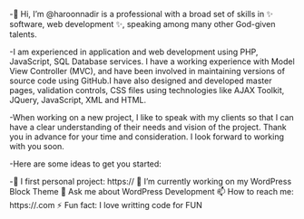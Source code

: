 -👋 Hi, I’m @haroonnadir is a professional with a broad set of skills in ✨ software, web development ✨, speaking among many other God-given talents.

-I am experienced in application and web development using PHP, JavaScript, SQL Database services. I have a working experience with Model View Controller (MVC), and have been involved in maintaining versions of source code using GitHub.I have also designed and developed master pages, validation controls, CSS files using technologies like AJAX Toolkit, JQuery, JavaScript, XML and HTML.

-When working on a new project, I like to speak with my clients so that I can have a clear understanding of their needs and vision of the project. Thank you in advance for your time and consideration. I look forward to working with you soon.

-Here are some ideas to get you started:

-🔭 I first personal project: https:// 🌱 I’m currently working on my WordPress Block Theme 💬 Ask me about WordPress Development 📫 How to reach me: https://.com ⚡ Fun fact: I love writting code for FUN
